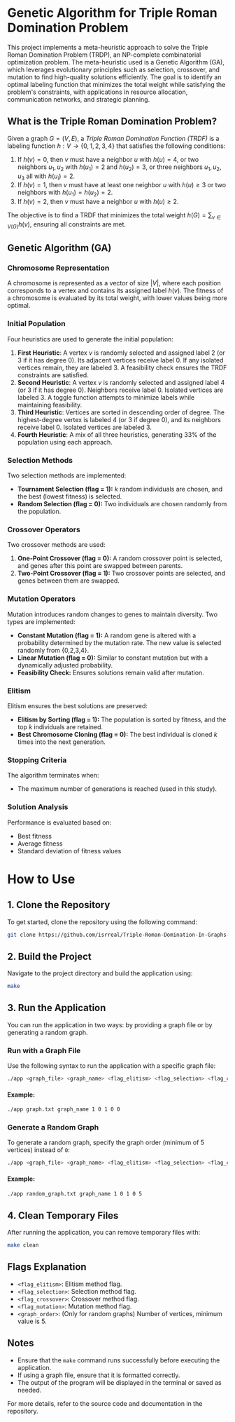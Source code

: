 # Genetic Algorithm for Triple Roman Domination Problem

This project implements a meta-heuristic approach to solve the Triple Roman Domination Problem (TRDP), an NP-complete combinatorial optimization problem. The meta-heuristic used is a Genetic Algorithm (GA), which leverages evolutionary principles such as selection, crossover, and mutation to find high-quality solutions efficiently. The goal is to identify an optimal labeling function that minimizes the total weight while satisfying the problem's constraints, with applications in resource allocation, communication networks, and strategic planning.

## What is the Triple Roman Domination Problem?
Given a graph $G = (V, E)$, a *Triple Roman Domination Function (TRDF)* is a labeling function $h: V \to \{0,1,2,3,4\}$ that satisfies the following conditions:

1. If $h(v) = 0$, then $v$ must have a neighbor $u$ with $h(u) = 4$, or two neighbors $u_1, u_2$ with $h(u_1) = 2$ and $h(u_2) = 3$, or three neighbors $u_1, u_2, u_3$ all with $h(u_i) = 2$.
2. If $h(v) = 1$, then $v$ must have at least one neighbor $u$ with $h(u) \geq 3$ or two neighbors with $h(u_1) = h(u_2) = 2$.
3. If $h(v) = 2$, then $v$ must have a neighbor $u$ with $h(u) \geq 2$.

The objective is to find a TRDF that minimizes the total weight $h(G) = \sum_{v \in V(G)} h(v)$, ensuring all constraints are met.

## Genetic Algorithm (GA)

### Chromosome Representation
A chromosome is represented as a vector of size $|V|$, where each position corresponds to a vertex and contains its assigned label $h(v)$. The fitness of a chromosome is evaluated by its total weight, with lower values being more optimal.

### Initial Population
Four heuristics are used to generate the initial population:

1. **First Heuristic**: A vertex $v$ is randomly selected and assigned label 2 (or 3 if it has degree 0). Its adjacent vertices receive label 0. If any isolated vertices remain, they are labeled 3. A feasibility check ensures the TRDF constraints are satisfied.
2. **Second Heuristic**: A vertex $v$ is randomly selected and assigned label 4 (or 3 if it has degree 0). Neighbors receive label 0. Isolated vertices are labeled 3. A toggle function attempts to minimize labels while maintaining feasibility.
3. **Third Heuristic**: Vertices are sorted in descending order of degree. The highest-degree vertex is labeled 4 (or 3 if degree 0), and its neighbors receive label 0. Isolated vertices are labeled 3.
4. **Fourth Heuristic**: A mix of all three heuristics, generating 33% of the population using each approach.

### Selection Methods
Two selection methods are implemented:

- **Tournament Selection (flag = 1):** $k$ random individuals are chosen, and the best (lowest fitness) is selected.
- **Random Selection (flag = 0):** Two individuals are chosen randomly from the population.

### Crossover Operators
Two crossover methods are used:

1. **One-Point Crossover (flag = 0):** A random crossover point is selected, and genes after this point are swapped between parents.
2. **Two-Point Crossover (flag = 1):** Two crossover points are selected, and genes between them are swapped.

### Mutation Operators
Mutation introduces random changes to genes to maintain diversity. Two types are implemented:

- **Constant Mutation (flag = 1):** A random gene is altered with a probability determined by the mutation rate. The new value is selected randomly from \{0,2,3,4\}.
- **Linear Mutation (flag = 0):** Similar to constant mutation but with a dynamically adjusted probability.
- **Feasibility Check:** Ensures solutions remain valid after mutation.

### Elitism
Elitism ensures the best solutions are preserved:

- **Elitism by Sorting (flag = 1):** The population is sorted by fitness, and the top $k$ individuals are retained.
- **Best Chromosome Cloning (flag = 0):** The best individual is cloned $k$ times into the next generation.

### Stopping Criteria
The algorithm terminates when:
- The maximum number of generations is reached (used in this study).

### Solution Analysis
Performance is evaluated based on:
- Best fitness
- Average fitness
- Standard deviation of fitness values

# How to Use

## 1. Clone the Repository
To get started, clone the repository using the following command:
```bash
git clone https://github.com/isrreal/Triple-Roman-Domination-In-Graphs-meta-heuristics.git
```

## 2. Build the Project
Navigate to the project directory and build the application using:
```bash
make
```

## 3. Run the Application
You can run the application in two ways: by providing a graph file or by generating a random graph.

### Run with a Graph File
Use the following syntax to run the application with a specific graph file:
```bash
./app <graph_file> <graph_name> <flag_elitism> <flag_selection> <flag_crossover> <flag_mutation> 0
```
#### Example:
```bash
./app graph.txt graph_name 1 0 1 0 0
```

### Generate a Random Graph
To generate a random graph, specify the graph order (minimum of 5 vertices) instead of `0`:
```bash
./app <graph_file> <graph_name> <flag_elitism> <flag_selection> <flag_crossover> <flag_mutation> <graph_order>
```
#### Example:
```bash
./app random_graph.txt graph_name 1 0 1 0 5
```

## 4. Clean Temporary Files
After running the application, you can remove temporary files with:
```bash
make clean
```

## Flags Explanation
- `<flag_elitism>`: Elitism method flag.
- `<flag_selection>`: Selection method flag.
- `<flag_crossover>`: Crossover method flag.
- `<flag_mutation>`: Mutation method flag.
- `<graph_order>`: (Only for random graphs) Number of vertices, minimum value is 5.

## Notes
- Ensure that the `make` command runs successfully before executing the application.
- If using a graph file, ensure that it is formatted correctly.
- The output of the program will be displayed in the terminal or saved as needed.

For more details, refer to the source code and documentation in the repository.


 
